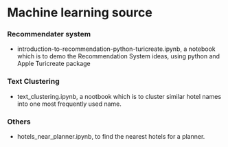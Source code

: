 # Machine learning source

### Recommendater system
* introduction-to-recommendation-python-turicreate.ipynb, a notebook which is to demo the Recommendation System ideas, using python and Apple Turicreate package

### Text Clustering
* text_clustering.ipynb, a nootbook which is to cluster similar hotel names into one most frequently used name.


### Others
* hotels_near_planner.ipynb, to find the nearest hotels for a planner.
